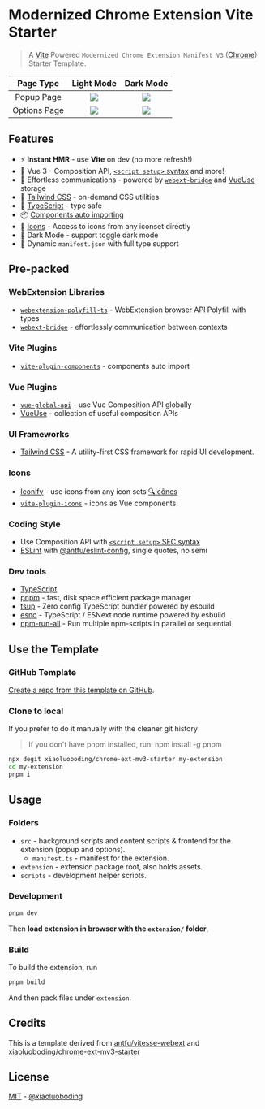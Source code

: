# Modernized Chrome Extension Vite Starter

> A [Vite](https://vitejs.dev/) Powered `Modernized Chrome Extension Manifest V3` ([Chrome](https://developer.chrome.com/docs/extensions/mv3/getstarted/)) Starter Template.

|  Page Type   |                                                             Light Mode                                                              |                                                             Dark Mode                                                              |
| :----------: | :---------------------------------------------------------------------------------------------------------------------------------: | :--------------------------------------------------------------------------------------------------------------------------------: |
|  Popup Page  |  ![](https://cdn.jsdelivr.net/gh/xiaoluoboding/image-hub-for-repo@latest/chrome-ext-mv3-starter/202107_extpreview_popup_light.png)  |  ![](https://cdn.jsdelivr.net/gh/xiaoluoboding/image-hub-for-repo@latest/chrome-ext-mv3-starter/202107_extpreview_popup_dark.png)  |
| Options Page | ![](https://cdn.jsdelivr.net/gh/xiaoluoboding/image-hub-for-repo@latest/chrome-ext-mv3-starter/202107_extpreview_options_light.png) | ![](https://cdn.jsdelivr.net/gh/xiaoluoboding/image-hub-for-repo@latest/chrome-ext-mv3-starter/202107_extpreview_options_dark.png) |

## Features

- ⚡️ **Instant HMR** - use **Vite** on dev (no more refresh!)
- 🥝 Vue 3 - Composition API, [`<script setup>` syntax](https://github.com/vuejs/rfcs/blob/master/active-rfcs/0040-script-setup.md) and more!
- 💬 Effortless communications - powered by [`webext-bridge`](https://github.com/antfu/webext-bridge) and [VueUse](https://github.com/antfu/vueuse) storage
- 🍃 [Tailwind CSS](https://tailwindcss.com/) - on-demand CSS utilities
- 🦾 [TypeScript](https://www.typescriptlang.org/) - type safe
- 📦 [Components auto importing](./src/components)
- 🌟 [Icons](./src/components) - Access to icons from any iconset directly
- 🌛 Dark Mode - support toggle dark mode
- 📃 Dynamic `manifest.json` with full type support

## Pre-packed

### WebExtension Libraries

- [`webextension-polyfill-ts`](https://github.com/Lusito/webextension-polyfill-ts) - WebExtension browser API Polyfill with types
- [`webext-bridge`](https://github.com/antfu/webext-bridge) - effortlessly communication between contexts

### Vite Plugins

- [`vite-plugin-components`](https://github.com/antfu/vite-plugin-components) - components auto import

### Vue Plugins

- [`vue-global-api`](https://github.com/antfu/vue-global-api) - use Vue Composition API globally
- [VueUse](https://github.com/antfu/vueuse) - collection of useful composition APIs

### UI Frameworks

- [Tailwind CSS](https://github.com/tailwindlabs/tailwindcss) - A utility-first CSS framework for rapid UI development.

### Icons

- [Iconify](https://iconify.design) - use icons from any icon sets [🔍Icônes](https://icones.netlify.app/)
- [`vite-plugin-icons`](https://github.com/antfu/vite-plugin-icons) - icons as Vue components

### Coding Style

- Use Composition API with [`<script setup>` SFC syntax](https://github.com/vuejs/rfcs/pull/227)
- [ESLint](https://eslint.org/) with [@antfu/eslint-config](https://github.com/antfu/eslint-config), single quotes, no semi

### Dev tools

- [TypeScript](https://www.typescriptlang.org/)
- [pnpm](https://pnpm.js.org/) - fast, disk space efficient package manager
- [tsup](https://github.com/egoist/tsup) - Zero config TypeScript bundler powered by esbuild
- [esno](https://github.com/antfu/esno) - TypeScript / ESNext node runtime powered by esbuild
- [npm-run-all](https://github.com/mysticatea/npm-run-all) - Run multiple npm-scripts in parallel or sequential

## Use the Template

### GitHub Template

[Create a repo from this template on GitHub](https://github.com/xiaoluoboding/chrome-ext-mv3-starter/generate).

### Clone to local

If you prefer to do it manually with the cleaner git history

> If you don't have pnpm installed, run: npm install -g pnpm

```bash
npx degit xiaoluoboding/chrome-ext-mv3-starter my-extension
cd my-extension
pnpm i
```

## Usage

### Folders

- `src` - background scripts and content scripts & frontend for the extension (popup and options).
  - `manifest.ts` - manifest for the extension.
- `extension` - extension package root, also holds assets.
- `scripts` - development helper scripts.

### Development

```bash
pnpm dev
```

Then **load extension in browser with the `extension/` folder**,

### Build

To build the extension, run

```bash
pnpm build
```

And then pack files under `extension`.

## Credits

This is a template derived from [antfu/vitesse-webext](https://github.com/antfu/vitesse-webext) and [xiaoluoboding/chrome-ext-mv3-starter](https://github.com/xiaoluoboding/chrome-ext-mv3-starter)


## License

[MIT](./LICENSE) - [@xiaoluoboding](https://github.com/xiaoluoboding)
